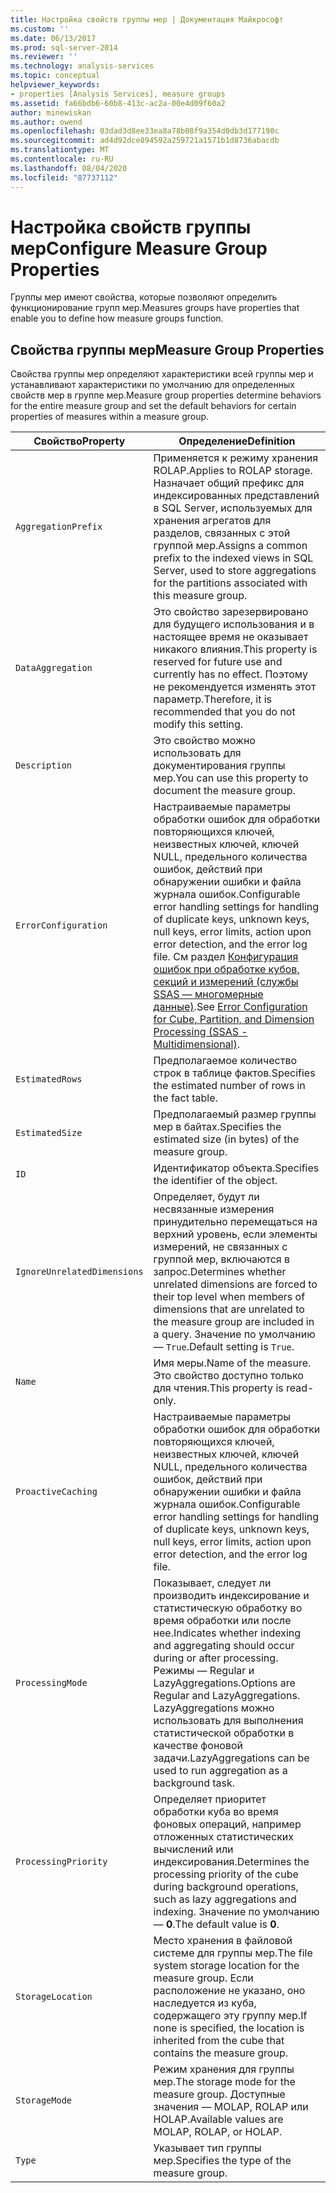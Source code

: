```yaml
---
title: Настройка свойств группы мер | Документация Майкрософт
ms.custom: ''
ms.date: 06/13/2017
ms.prod: sql-server-2014
ms.reviewer: ''
ms.technology: analysis-services
ms.topic: conceptual
helpviewer_keywords:
- properties [Analysis Services], measure groups
ms.assetid: fa66bdb6-60b8-413c-ac2a-00e4d09f60a2
author: minewiskan
ms.author: owend
ms.openlocfilehash: 03dad3d8ee33ea8a78b08f9a354d0db3d177198c
ms.sourcegitcommit: ad4d92dce894592a259721a1571b1d8736abacdb
ms.translationtype: MT
ms.contentlocale: ru-RU
ms.lasthandoff: 08/04/2020
ms.locfileid: "87737112"
---
```

# <a name="configure-measure-group-properties"></a><span data-ttu-id="f620a-102">Настройка свойств группы мер</span><span class="sxs-lookup"><span data-stu-id="f620a-102">Configure Measure Group Properties</span></span>
  <span data-ttu-id="f620a-103">Группы мер имеют свойства, которые позволяют определить функционирование групп мер.</span><span class="sxs-lookup"><span data-stu-id="f620a-103">Measures groups have properties that enable you to define how measure groups function.</span></span>  
  
## <a name="measure-group-properties"></a><span data-ttu-id="f620a-104">Свойства группы мер</span><span class="sxs-lookup"><span data-stu-id="f620a-104">Measure Group Properties</span></span>  
 <span data-ttu-id="f620a-105">Свойства группы мер определяют характеристики всей группы мер и устанавливают характеристики по умолчанию для определенных свойств мер в группе мер.</span><span class="sxs-lookup"><span data-stu-id="f620a-105">Measure group properties determine behaviors for the entire measure group and set the default behaviors for certain properties of measures within a measure group.</span></span>  
  
|<span data-ttu-id="f620a-106">Свойство</span><span class="sxs-lookup"><span data-stu-id="f620a-106">Property</span></span>|<span data-ttu-id="f620a-107">Определение</span><span class="sxs-lookup"><span data-stu-id="f620a-107">Definition</span></span>|  
|--------------|----------------|  
|`AggregationPrefix`|<span data-ttu-id="f620a-108">Применяется к режиму хранения ROLAP.</span><span class="sxs-lookup"><span data-stu-id="f620a-108">Applies to ROLAP storage.</span></span> <span data-ttu-id="f620a-109">Назначает общий префикс для индексированных представлений в SQL Server, используемых для хранения агрегатов для разделов, связанных с этой группой мер.</span><span class="sxs-lookup"><span data-stu-id="f620a-109">Assigns a common prefix to the indexed views in SQL Server, used to store aggregations for the partitions associated with this measure group.</span></span>|  
|`DataAggregation`|<span data-ttu-id="f620a-110">Это свойство зарезервировано для будущего использования и в настоящее время не оказывает никакого влияния.</span><span class="sxs-lookup"><span data-stu-id="f620a-110">This property is reserved for future use and currently has no effect.</span></span> <span data-ttu-id="f620a-111">Поэтому не рекомендуется изменять этот параметр.</span><span class="sxs-lookup"><span data-stu-id="f620a-111">Therefore, it is recommended that you do not modify this setting.</span></span>|  
|`Description`|<span data-ttu-id="f620a-112">Это свойство можно использовать для документирования группы мер.</span><span class="sxs-lookup"><span data-stu-id="f620a-112">You can use this property to document the measure group.</span></span>|  
|`ErrorConfiguration`|<span data-ttu-id="f620a-113">Настраиваемые параметры обработки ошибок для обработки повторяющихся ключей, неизвестных ключей, ключей NULL, предельного количества ошибок, действий при обнаружении ошибки и файла журнала ошибок.</span><span class="sxs-lookup"><span data-stu-id="f620a-113">Configurable error handling settings for handling of duplicate keys, unknown keys, null keys, error limits, action upon error detection, and the error log file.</span></span> <span data-ttu-id="f620a-114">См раздел [Конфигурация ошибок при обработке кубов, секций и измерений (службы SSAS — многомерные данные)](error-configuration-for-cube-partition-and-dimension-processing.md).</span><span class="sxs-lookup"><span data-stu-id="f620a-114">See [Error Configuration for Cube, Partition, and Dimension Processing &#40;SSAS - Multidimensional&#41;](error-configuration-for-cube-partition-and-dimension-processing.md).</span></span>|  
|`EstimatedRows`|<span data-ttu-id="f620a-115">Предполагаемое количество строк в таблице фактов.</span><span class="sxs-lookup"><span data-stu-id="f620a-115">Specifies the estimated number of rows in the fact table.</span></span>|  
|`EstimatedSize`|<span data-ttu-id="f620a-116">Предполагаемый размер группы мер в байтах.</span><span class="sxs-lookup"><span data-stu-id="f620a-116">Specifies the estimated size (in bytes) of the measure group.</span></span>|  
|`ID`|<span data-ttu-id="f620a-117">Идентификатор объекта.</span><span class="sxs-lookup"><span data-stu-id="f620a-117">Specifies the identifier of the object.</span></span>|  
|`IgnoreUnrelatedDimensions`|<span data-ttu-id="f620a-118">Определяет, будут ли несвязанные измерения принудительно перемещаться на верхний уровень, если элементы измерений, не связанных с группой мер, включаются в запрос.</span><span class="sxs-lookup"><span data-stu-id="f620a-118">Determines whether unrelated dimensions are forced to their top level when members of dimensions that are unrelated to the measure group are included in a query.</span></span> <span data-ttu-id="f620a-119">Значение по умолчанию — `True`.</span><span class="sxs-lookup"><span data-stu-id="f620a-119">Default setting is `True`.</span></span>|  
|`Name`|<span data-ttu-id="f620a-120">Имя меры.</span><span class="sxs-lookup"><span data-stu-id="f620a-120">Name of the measure.</span></span> <span data-ttu-id="f620a-121">Это свойство доступно только для чтения.</span><span class="sxs-lookup"><span data-stu-id="f620a-121">This property is read-only.</span></span>|  
|`ProactiveCaching`|<span data-ttu-id="f620a-122">Настраиваемые параметры обработки ошибок для обработки повторяющихся ключей, неизвестных ключей, ключей NULL, предельного количества ошибок, действий при обнаружении ошибки и файла журнала ошибок.</span><span class="sxs-lookup"><span data-stu-id="f620a-122">Configurable error handling settings for handling of duplicate keys, unknown keys, null keys, error limits, action upon error detection, and the error log file.</span></span>|  
|`ProcessingMode`|<span data-ttu-id="f620a-123">Показывает, следует ли производить индексирование и статистическую обработку во время обработки или после нее.</span><span class="sxs-lookup"><span data-stu-id="f620a-123">Indicates whether indexing and aggregating should occur during or after processing.</span></span> <span data-ttu-id="f620a-124">Режимы — Regular и LazyAggregations.</span><span class="sxs-lookup"><span data-stu-id="f620a-124">Options are Regular and LazyAggregations.</span></span> <span data-ttu-id="f620a-125">LazyAggregations можно использовать для выполнения статистической обработки в качестве фоновой задачи.</span><span class="sxs-lookup"><span data-stu-id="f620a-125">LazyAggregations can be used to run aggregation as a background task.</span></span>|  
|`ProcessingPriority`|<span data-ttu-id="f620a-126">Определяет приоритет обработки куба во время фоновых операций, например отложенных статистических вычислений или индексирования.</span><span class="sxs-lookup"><span data-stu-id="f620a-126">Determines the processing priority of the cube during background operations, such as lazy aggregations and indexing.</span></span> <span data-ttu-id="f620a-127">Значение по умолчанию — **0**.</span><span class="sxs-lookup"><span data-stu-id="f620a-127">The default value is **0**.</span></span>|  
|`StorageLocation`|<span data-ttu-id="f620a-128">Место хранения в файловой системе для группы мер.</span><span class="sxs-lookup"><span data-stu-id="f620a-128">The file system storage location for the measure group.</span></span> <span data-ttu-id="f620a-129">Если расположение не указано, оно наследуется из куба, содержащего эту группу мер.</span><span class="sxs-lookup"><span data-stu-id="f620a-129">If none is specified, the location is inherited from the cube that contains the measure group.</span></span>|  
|`StorageMode`|<span data-ttu-id="f620a-130">Режим хранения для группы мер.</span><span class="sxs-lookup"><span data-stu-id="f620a-130">The storage mode for the measure group.</span></span> <span data-ttu-id="f620a-131">Доступные значения — MOLAP, ROLAP или HOLAP.</span><span class="sxs-lookup"><span data-stu-id="f620a-131">Available values are MOLAP, ROLAP, or HOLAP.</span></span>|  
|`Type`|<span data-ttu-id="f620a-132">Указывает тип группы мер.</span><span class="sxs-lookup"><span data-stu-id="f620a-132">Specifies the type of the measure group.</span></span>|  
  
  
